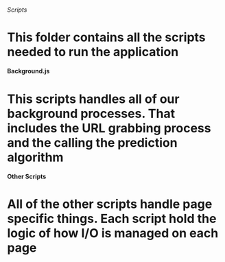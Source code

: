 ###### Scripts

# This folder contains all the scripts needed to run the application

#### Background.js

# This scripts handles all of our background processes. That includes the URL grabbing process and the calling the prediction algorithm

#### Other Scripts

# All of the other scripts handle page specific things. Each script hold the logic of how I/O is managed on each page